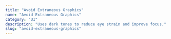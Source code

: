 ```yaml
---
title: "Avoid Extraneous Graphics"
name: "Avoid Extraneous Graphics"
category: "UI"
description: "Uses dark tones to reduce eye strain and improve focus."
slug: "avoid-extraneous-graphics"
---
```

